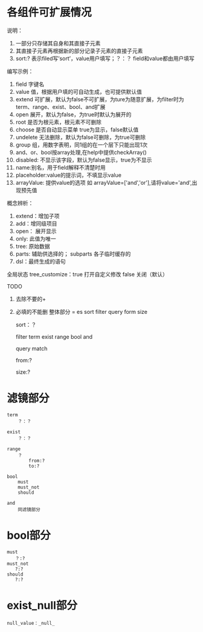 各组件可扩展情况
===
说明：

1. 一部分只存储其自身和其直接子元素
2. 其直接子元素再根据新的部分记录子元素的直接子元素
3. sort:? 表示filed写’sort’，value用户填写；？：？ field和value都由用户填写




 编写示例：

1.  field  字键名
2.  value 值，根据用户填的可自动生成，也可提供默认值
3.  extend 可扩展，默认为false不可扩展，为ture为随意扩展，为filter时为term、range、exist、bool、and扩展
4.  open 展开，默认为false，为true时默认为展开的
5.  root 是否为根元素，根元素不可删除
6. choose 是否自动显示菜单 true为显示，false默认值
7.  undelete 无法删除，默认为false可删除，为true可删除
8. group 组，用数字表明，同1组的在一个层下只能出现1次
9.  and、or、bool按array处理,在help中提供checkArray()
10.  disabled: 不显示该字段，默认为false显示，true为不显示
11. name:别名，用于field解释不清楚时用
12. placeholder:value的提示词，不填显示value
14. arrayValue: 提供value的选项 如 arrayValue=['and','or'],请将value='and',出现预先值

 概念辨析：
1.  extend：增加子项
2.  add：增同级项目
3.  open： 展开显示
4.  only: 此值为唯一
5.  tree: 原始数据
6.  parts: 辅助供选择的； subparts 各子临时缓存的
7.  dsl：最终生成的语句

全局状态
tree_customize：true 打开自定义修改 false 关闭（默认）

TODO
1. 去除不要的+
2. 必填的不能删
整体部分
=
    es
        sort
        filter
        query
        form
        size

    sort：？

    filter
        term
        exist
        range
        bool
        and

    query
        match

    from:?

    size:?


滤镜部分
=
    term
        ？：？

    exist
        ？：？

    range
        ？
            from:?
            to:?

    bool
        must
        must_not
        should

    and
        同滤镜部分


bool部分
=

    must
       ？:?
    must_not
       ?:?
    should
       ?:?

exist_null部分
==
    null_value：_null_
